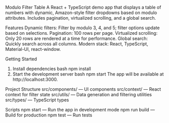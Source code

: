 Modulo Filter Table
A React + TypeScript demo app that displays a table of numbers with dynamic, Amazon-style filter dropdowns based on modulo attributes. Includes pagination, virtualized scrolling, and a global search.

Features
Dynamic filters: Filter by modulo 3, 4, and 5; filter options update based on selections.
Pagination: 100 rows per page.
Virtualized scrolling: Only 20 rows are rendered at a time for performance.
Global search: Quickly search across all columns.
Modern stack: React, TypeScript, Material-UI, react-window.

Getting Started
1. Install dependencies
bash
npm install
2. Start the development server
bash
npm start
The app will be available at http://localhost:3000.

Project Structure
src/components/ — UI components
src/context/ — React context for filter state
src/utils/ — Data generation and filtering utilities
src/types/ — TypeScript types

Scripts
npm start — Run the app in development mode
npm run build — Build for production
npm test — Run tests

